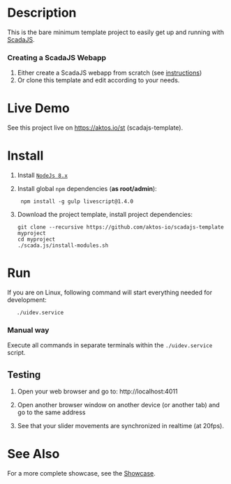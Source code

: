 # Description

This is the bare minimum template project to easily get up and running with [ScadaJS](https://github.com/aktos-io/scada.js).

### Creating a ScadaJS Webapp

1. Either create a ScadaJS webapp from scratch (see [instructions](./usage-recipe.md))
2. Or clone this template and edit according to your needs.

# Live Demo 

See this project live on https://aktos.io/st (scadajs-template).

# Install

1. Install [`NodeJs 8.x`](https://nodejs.org)

2. Install global `npm` dependencies (**as root/admin**):

        npm install -g gulp livescript@1.4.0


3. Download the project template, install project dependencies:

       git clone --recursive https://github.com/aktos-io/scadajs-template myproject
       cd myproject
       ./scada.js/install-modules.sh

# Run

If you are on Linux, following command will start everything needed for development:

       ./uidev.service

### Manual way

Execute all commands in separate terminals within the `./uidev.service` script.

## Testing

1. Open your web browser and go to: http://localhost:4011

2. Open another browser window on another device (or another tab) and go to the
same address

3. See that your slider movements are synchronized in realtime (at 20fps).


# See Also

For a more complete showcase, see the [Showcase](https://github.com/aktos-io/scadajs-showcase).
